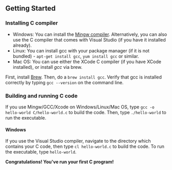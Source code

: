 ## Getting Started

### Installing C compiler

* Windows: You can install the [Mingw compiler](http://mingw-w64.org/doku.php/download). Alternatively, you can also use the C compiler that comes with Visual Studio (if you have it installed already).
* Linux: You can install gcc with your package manager (if it is not bundled) - `apt-get install gcc`, `yum install gcc` or similar.
* Mac OS: You can use either the XCode C compiler (if you have XCode installed), or install *gcc* via brew.

First, install [Brew](http://brew.sh/). Then, do a `brew install gcc`. Verify that gcc is installed correctly by typing `gcc --version` on the command line.

### Building and running C code

If you use Mingw/GCC/Xcode on Windows/Linux/Mac OS, type `gcc -o hello-world C/hello-world.c` to build the code. Then, type `./hello-world` to run the executable.

#### Windows
If you use the Visual Studio compiler, navigate to the directory which contains your C code, then type `cl hello-world.c` to build the code. To run the executable, type `hello-world`.

**Congratulations! You've run your first C program!**